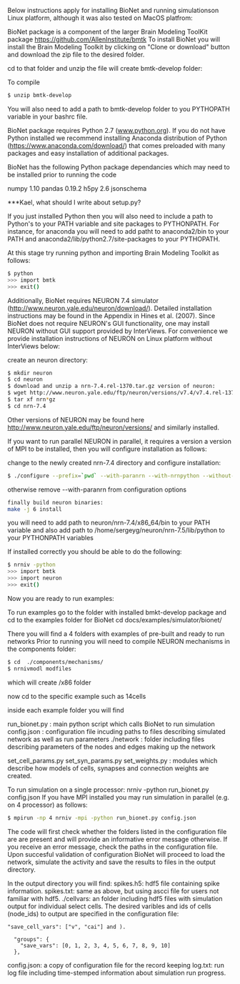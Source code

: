 
Below instructions apply for installing BioNet and running simulationson Linux platform, although it was also tested on MacOS platfrom:

BioNet package is a component of the larger Brain Modeling ToolKit package https://github.com/AllenInstitute/bmtk
To install BioNet you will install the Brain Modeling Toolkit by clicking on "Clone or download" button and download the zip file to the desired folder. 
 
cd to that folder and unzip the file will create bmtk-develop folder:

To compile
```bash
$ unzip bmtk-develop
```

You will also need to add a path to bmtk-develop folder to you PYTHOPATH variable in your bashrc file.

BioNet package requires Python 2.7 (www.python.org). If you do not have Python installed we recommend installing Anaconda distribution of Python (https://www.anaconda.com/download/) that comes preloaded with many packages and easy installation of additional packages.

BioNet has the following Python package dependancies which may need to be installed prior to running the code

numpy 1.10 
pandas 0.19.2
h5py 2.6 
jsonschema

***Kael, what should I write about setup.py?

If you just installed Python then you will also need to include a path to Python's to your PATH variable and site packages to PYTHONPATH. For instance, for anaconda you will need to add patht to anaconda2/bin to your PATH and anaconda2/lib/python2.7/site-packages to your PYTHOPATH.

At this stage try running python and importing Brain Modeling Toolkit as follows:

```bash
$ python
>>> import bmtk
>>> exit()
```

Additionally, BioNet requires NEURON 7.4 simulator (http://www.neuron.yale.edu/neuron/download/). Detailed installation instructions may be found in the Appendix in Hines et al. (2007). Since BioNet does not require NEURON's GUI functionality, one may install NEURON without GUI support provided by InterViews. For convenience we provide installation instructions of NEURON on Linux platform without InterViews below:

create an neuron directory:

```bash
$ mkdir neuron
$ cd neuron
$ download and unzip a nrn-7.4.rel-1370.tar.gz version of neuron:
$ wget http://www.neuron.yale.edu/ftp/neuron/versions/v7.4/v7.4.rel-1370/nrn-7.4.rel-1370.tar.gz
$ tar xf nrn*gz
$ cd nrn-7.4
```

Other versions of NEURON may be found here http://www.neuron.yale.edu/ftp/neuron/versions/ and similarly installed.

If you want to run parallel NEURON in parallel, it requires a version a version of MPI to be installed, then you will configure installation as follows: 

change to the newly created nrn-7.4 directory and configure installation:

```bash
$ ./configure --prefix=`pwd` --with-paranrn --with-nrnpython --without-x have_cython=no BUILD_RX3D=0
```

otherwise remove --with-paranrn from configuration options

```bash
finally build neuron binaries:
make -j 6 install
```


you will need to add path to neuron/nrn-7.4/x86_64/bin to your PATH variable and also
add path to /home/sergeyg/neuron/nrn-7.5/lib/python to your PYTHONPATH variables

If installed correctly you should be able to do the following:

```bash
$ nrniv -python
>>> import bmtk
>>> import neuron
>>> exit()
```

Now you are ready to run examples:

To run examples go to the folder with installed bmkt-develop package and cd to the examples folder for BioNet 
cd docs/examples/simulator/bionet/


There you will find a 4 folders with examples of pre-built and ready to run networks
Prior to running you will need to compile NEURON mechanisms in the components folder:

```bash
$ cd  ./components/mechanisms/
$ nrnivmodl modfiles
```

which will create /x86 folder

now cd to the specific example such as 14cells

inside each example folder you will find

run_bionet.py : main python script which calls BioNet to run simulation
config.json : configuration file incuding paths to files describing simulated network as well as run parameters
./network : folder including files describing parameters of the nodes and edges making up the network

set_cell_params.py set_syn_params.py set_weights.py : modules which describe how models of cells, synapses and connection weights are created.


To run simulation on a single processor:
nrniv -python run_bionet.py config.json
If you have MPI installed you may run simulation in parallel (e.g. on 4 processor) as follows:

```bash
$ mpirun -np 4 nrniv -mpi -python run_bionet.py config.json
```


The code will first check whether the folders listed in the configuration file are are present and will provide an informative error message otherwise. If you receive an error message, check the paths in the configuration file.
Upon succesful validation of configuration BioNet will proceed to load the network, simulate the activity and save the results to files in the output directory.

In the output directory you will find:
spikes.h5: hdf5 file containing spike information.
spikes.txt: same as above, but using ascci file for users not familiar with hdf5.
./cellvars: an folder including hdf5 files with simulation output for individual select cells. The desired varibles and ids of cells (node_ids) to output are specified in the configuration file:

	"save_cell_vars": ["v", "cai"] and ).

	  "groups": {
		"save_vars": [0, 1, 2, 3, 4, 5, 6, 7, 8, 9, 10]
	  },

config.json: a copy of configuration file for the record keeping
log.txt: run log file including time-stemped information about simulation run progress. 

